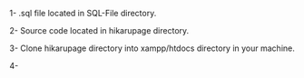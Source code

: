 1- .sql file located in SQL-File directory.

2- Source code located in hikarupage directory.

3- Clone hikarupage directory into xampp/htdocs directory in your machine.

4- 

